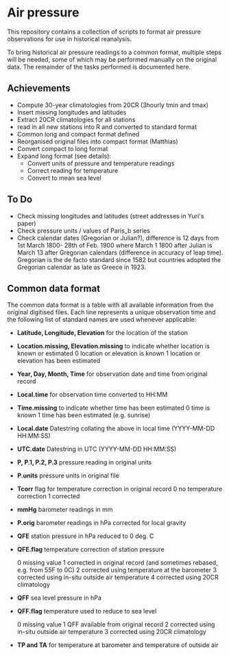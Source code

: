 Air pressure
============

This repository contains a collection of scripts to format air pressure observations for use in historical reanalysis. 

To bring historical air pressure readings to a common format, multiple steps will be needed, some of which may be performed manually on the original data. The remainder of the tasks performed is documented here.

Achievements
-----------------------
* Compute 30-year climatologies from 20CR (3hourly tmin and tmax)
* Insert missing longitudes and latitudes
* Extract 20CR climatologies for all stations
* read in all new stations into R and converted to standard format
* Common long and compact format defined
* Reorganised original files into compact format (Matthias)
* Convert compact to long format
* Expand long format (see details):
  * Convert units of pressure and temperature readings
  * Correct reading for temperature
  * Convert to mean sea level

To Do
------------
* Check missing longitudes and latitudes (street addresses in Yuri's paper)
* Check pressure units / values of Paris_b series
* Check calendar dates (Gregorian or Julian?), difference is 12 days from 1st March 1800- 28th of Feb. 1900 where March 1 1800 after Julian is March 13 after Gregorian calendars (difference in accuracy of leap time). Gregorian is the de facto standard since 1582 but countries adopted the Gregorian calendar as late as Greece in 1923.


Common data format
-----------------------------

The common data format is a table with all available information from the original digitised files. Each line represents a unique observation time and the following list of standard names are used whenever applicable:

* **Latitude, Longitude, Elevation** for the location of the station
* **Location.missing, Elevation.missing** to indicate whether location is known or estimated
  0 location or elevation is known
  1 location or elevation has been estimated
* **Year, Day, Month, Time** for observation date and time from original record
* **Local.time** for observation time converted to HH:MM
* **Time.missing** to indicate whether time has been estimated
  0 time is known
  1 time has been estimated (e.g. sunrise)
* **Local.date** Datestring collating the above in local time (YYYY-MM-DD HH:MM:SS)
* **UTC.date** Datestring in UTC (YYYY-MM-DD HH:MM:SS)
* **P, P.1, P.2, P.3** pressure reading in original units
* **P.units** pressure units in original file
* **Tcorr** flag for temperature correction in original record
  0 no temperature correction
  1 corrected 
* **mmHg** barometer readings in mm
* **P.orig** barometer readings in hPa corrected for local gravity
* **QFE** station pressure in hPa reduced to 0 deg. C
* **QFE.flag** temperature correction of station pressure

  0 missing value
  1 corrected in original record (and sometimes rebased, e.g. from 55F to 0C)
  2 corrected using temperature at the barometer
  3 corrected using in-situ outside air temperature
  4 corrected using 20CR climatology

* **QFF** sea level pressure in hPa
* **QFF.flag** temperature used to reduce to sea level

  0 missing value
  1 QFF available from original record
  2 corrected using in-situ outside air temperature
  3 corrected using 20CR climatology

* **TP and TA** for temperature at barometer and temperature of outside air
